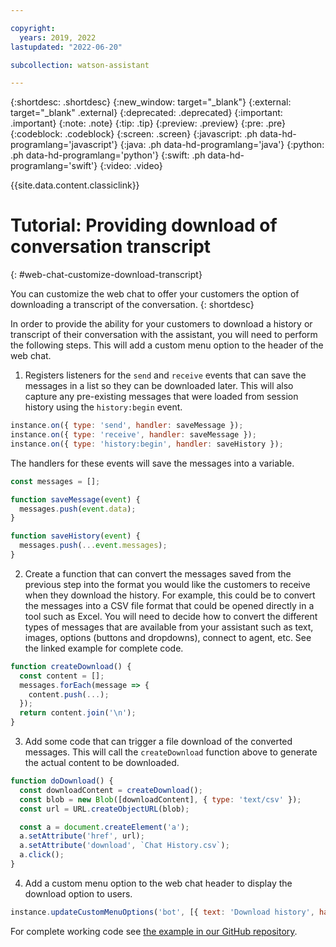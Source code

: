 ```yaml
---

copyright:
  years: 2019, 2022
lastupdated: "2022-06-20"

subcollection: watson-assistant

---
```


{:shortdesc: .shortdesc}
{:new_window: target="_blank"}
{:external: target="_blank" .external}
{:deprecated: .deprecated}
{:important: .important}
{:note: .note}
{:tip: .tip}
{:preview: .preview}
{:pre: .pre}
{:codeblock: .codeblock}
{:screen: .screen}
{:javascript: .ph data-hd-programlang='javascript'}
{:java: .ph data-hd-programlang='java'}
{:python: .ph data-hd-programlang='python'}
{:swift: .ph data-hd-programlang='swift'}
{:video: .video}

{{site.data.content.classiclink}}

# Tutorial: Providing download of conversation transcript
{: #web-chat-customize-download-transcript}

You can customize the web chat to offer your customers the option of downloading a transcript of the conversation.
{: shortdesc}

In order to provide the ability for your customers to download a history or transcript of their conversation with the assistant, you will need to perform the following steps. This will add a custom menu option to the header of the web chat.

1. Registers listeners for the `send` and `receive` events that can save the messages in a list so they can be downloaded later. This will also capture any pre-existing messages that were loaded from session history using the `history:begin` event.
```javascript
instance.on({ type: 'send', handler: saveMessage });
instance.on({ type: 'receive', handler: saveMessage });
instance.on({ type: 'history:begin', handler: saveHistory });
```
The handlers for these events will save the messages into a variable.
```javascript
const messages = [];

function saveMessage(event) {
  messages.push(event.data);
}

function saveHistory(event) {
  messages.push(...event.messages);
}
```
2. Create a function that can convert the messages saved from the previous step into the format you would like the customers to receive when they download the history. For example, this could be to convert the messages into a CSV file format that could be opened directly in a tool such as Excel. You will need to decide how to convert the different types of messages that are available from your assistant such as text, images, options (buttons and dropdowns), connect to agent, etc. See the linked example for complete code.
```javascript
function createDownload() {
  const content = [];
  messages.forEach(message => {
    content.push(...);
  });
  return content.join('\n');
}
```
3. Add some code that can trigger a file download of the converted messages. This will call the `createDownload` function above to generate the actual content to be downloaded.
```javascript
function doDownload() {
  const downloadContent = createDownload();
  const blob = new Blob([downloadContent], { type: 'text/csv' });
  const url = URL.createObjectURL(blob);

  const a = document.createElement('a');
  a.setAttribute('href', url);
  a.setAttribute('download', `Chat History.csv`);
  a.click();
}
```
4. Add a custom menu option to the web chat header to display the download option to users.
```javascript
instance.updateCustomMenuOptions('bot', [{ text: 'Download history', handler: doDownload }]);
```

For complete working code see [the example in our GitHub repository](https://github.com/watson-developer-cloud/assistant-toolkit/tree/master/integrations/webchat/examples/download-history).